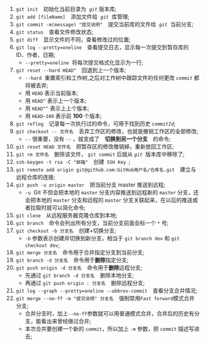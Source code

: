 1. `git init`&emsp;初始化当前目录为 &nbsp;_`git`_&nbsp;版本库;
2. `git add [fileName]`&emsp;添加文件给 &nbsp;_`git`_ &nbsp;库管理;
3. `git commit -m(message) "提交说明"`&emsp;提交当前库的文件给 &nbsp;_`git`_ &nbsp;当前分支;
4. `git status`&emsp;查看文件修改状态;
5. `git diff`&emsp;显示文件的不同，查看修改过的位置;
6. `git log --pretty=oneline`&emsp;查看提交日志，显示每一次提交到暂存库的 ID、作者、日期;
   - `--pretty=oneline` &nbsp;将每次提交格式化显示为一行;
7. `git reset --hard HEAD^`&emsp;回退到上一个版本;
   - `--hard` &nbsp;重置索引和工作树,之后对工作树中跟踪文件的任何更改&nbsp;_`commit`_&nbsp;都将被丢弃;
   - 用&nbsp;`HEAD`&nbsp;表示当前版本;
   - 用&nbsp;`HEAD^`&nbsp;表示上一个版本;
   - 用&nbsp;`HEAD^^`&nbsp;表示上上个版本;
   - 用&nbsp;`HEAD~100`&nbsp;表示前&nbsp;**100**&nbsp;个版本;
8. `git reflog`&emsp;记录每一次执行过的命令，可用于找到历史&nbsp;_`commitId`_;
9. `git checkout -- 文件名`&emsp;丢弃工作区的修改，也就是撤销工作区的全部修改;
   - `--`&nbsp;很重要，没有&nbsp;`--`&nbsp;，就变成了&emsp;**切换到另一个分支**&emsp;的命令;
10. `git reset HEAD 文件名`&emsp;把暂存区的修改撤销掉，重新放回工作区;
11. `git rm 文件名`&emsp;删除该文件，&nbsp;`git commit`&nbsp;后就从&nbsp;_`git`_ &nbsp;版本库中移除了;
12. `ssh-keygen -t rsa -C "邮箱"`&emsp;创建&ensp;`SSH Key`&ensp;;
13. `git remote add origin git@github.com:GitHub用户名/仓库名.git`&emsp;建立与远程仓库的连接;
14. `git push -u origin master`&emsp;把当前分支 master 推送到远程;
    - `-u` &nbsp;Git 不但会把本地的&nbsp;`master`&nbsp;分支内容推送到远程新的&nbsp;`master`&nbsp;分支，还会把本地的&nbsp;`master`&nbsp;分支和远程的&nbsp;`master`&nbsp;分支关联起来，在以后的推送或者拉取时就可以简化命令;
15. `git clone`&emsp;从远程服务器克隆仓库到本地;
16. `git branch`&emsp;命令会列出所有分支，当前分支前面会标一个&nbsp;`*`&nbsp;号;
17. `git checkout -b 分支名`&emsp;创建+切换分支;
    - `-b`&nbsp;参数表示创建并切换到新分支，相当于&nbsp;`git branch dev`&nbsp;和&nbsp;`git checkout dev`;
18. `git merge 分支名`&emsp;命令用于合并指定分支到当前分支;
19. `git branch -d 分支名`&emsp;命令用于**删除**指定分支;
20. `git push origin -d 分支名`&emsp;命令用于**删除**远程分支;
    - 先通过&nbsp;`git branch -d 分支名`&emsp;删除本地分支;
    - 再通过&nbsp;`git push origin : 分支名`&emsp;删除远程分支;
21. `git log --graph --pretty=oneline --abbrev-commit`&emsp;查看分支合并情况;
22. `git merge --no-ff -m "提交说明" 分支名`&emsp;强制禁用`Fast forward`模式合并分支;
    - 合并分支时，加上`--no-ff`参数就可以用普通模式合并，合并后的历史有分支，能看出来曾经做过合并;
    - 本次合并要创建一个新的&nbsp;`commit`，所以加上&nbsp;`-m`&nbsp;参数，把&nbsp;`commit`&nbsp;描述写进去;
